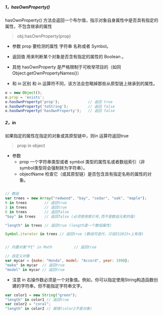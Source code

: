 ##### 1，hasOwnProperty()

hasOwnProperty() 方法会返回一个布尔值，指示对象自身属性中是否具有指定的属性，不包含继承的属性

> obj.hasOwnProperty(prop)

- 参数
prop 要检测的属性  字符串 名称或者 Symbol。

- 返回值
用来判断某个对象是否含有指定的属性的 Boolean 。

- 其他
 hasOwnProperty 是严格限制于可枚举项目的（如同 Object.getOwnPropertyNames()）

- 和 in 区别
和 in 运算符不同，该方法会忽略掉那些从原型链上继承到的属性。

````js
o = new Object();
o.prop = 'exists';
o.hasOwnProperty('prop');             // 返回 true
o.hasOwnProperty('toString');         // 返回 false
o.hasOwnProperty('hasOwnProperty');   // 返回 false
````

 ##### 2，in

如果指定的属性在指定的对象或其原型链中，则in 运算符返回true

> prop in object

- 参数
    * prop  一个字符串类型或者 symbol 类型的属性名或者数组索引（非symbol类型将会强制转为字符串）。
    * objectName 检查它（或其原型链）是否包含具有指定名称的属性的对象。

````js

// 数组
var trees = new Array("redwood", "bay", "cedar", "oak", "maple");
0 in trees        // 返回true
3 in trees        // 返回true
6 in trees        // 返回false
"bay" in trees    // 返回false (必须使用索引号,而不是数组元素的值)

"length" in trees // 返回true (length是一个数组属性)

Symbol.iterator in trees // 返回true (数组可迭代，只在ES2015+上有效)


// 内置对象"PI" in Math          // 返回true

// 自定义对象
var mycar = {make: "Honda", model: "Accord", year: 1998};
"make" in mycar  // 返回true
"model" in mycar // 返回true
````

- 注意
in 右操作数必须是一个对象值。例如，你可以指定使用String构造函数创建的字符串，但不能指定字符串文字。
````js
var color1 = new String("green");
"length" in color1 // 返回true
var color2 = "coral";
"length" in color2 // 报错(color2不是对象)
````
